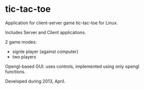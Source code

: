 tic-tac-toe
===========
Application for client-server game tic-tac-toe for Linux.

Includes Server and Client applications.

2 game modes:
 - signle player (against computer)
 - two players
 
Opengl-based GUI: uses controls, implemented using only opengl functions.

Developed during 2013, April.
